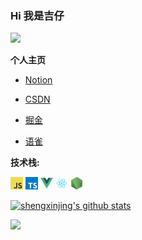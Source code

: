 ### Hi 我是吉仔

![](https://visitor-badge.glitch.me/badge?page_id=jizai1125.jizai1125)


**个人主页**  

- [Notion](https://jizai.notion.site/jizai/Jizai-s-Home-cedd6e5dd02c476da5fe6ee8a3721ad6) 

- [CSDN](https://blog.csdn.net/Cyj1414589221?type=blog)

- [掘金](https://juejin.cn/user/2383396941348136)

- [语雀](https://mdn.alipayobjects.com/huamei_0prmtq/afts/img/A*IVdnTJqUp6gAAAAAAAAAAAAADvuFAQ/original)

**技术栈:**  

<code><img height="20" src="https://raw.githubusercontent.com/github/explore/80688e429a7d4ef2fca1e82350fe8e3517d3494d/topics/javascript/javascript.png"></code>
<code><img height="20" src="https://raw.githubusercontent.com/github/explore/80688e429a7d4ef2fca1e82350fe8e3517d3494d/topics/typescript/typescript.png"></code>
<code><img height="20" src="https://raw.githubusercontent.com/github/explore/80688e429a7d4ef2fca1e82350fe8e3517d3494d/topics/vue/vue.png"></code>
<code><img height="20" src="https://raw.githubusercontent.com/github/explore/80688e429a7d4ef2fca1e82350fe8e3517d3494d/topics/react/react.png"></code>
<code><img height="20" src="https://raw.githubusercontent.com/github/explore/80688e429a7d4ef2fca1e82350fe8e3517d3494d/topics/nodejs/nodejs.png"></code>



[![shengxinjing's github stats](https://github-readme-stats.vercel.app/api?username=jizai1125)](https://github.com/anuraghazra/github-readme-stats)

<img height="150" src="https://cdn.jsdelivr.net/gh/shengxinjing/static/wechat.jpg" />
